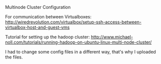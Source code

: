 Multinode Cluster Configuration

For communication between Virtualboxes:
http://wiredrevolution.com/virtualbox/setup-ssh-access-between-virtualbox-host-and-guest-vms

Tutorial for setting up the hadoop cluster:
http://www.michael-noll.com/tutorials/running-hadoop-on-ubuntu-linux-multi-node-cluster/

I had to change some config files in a different way, that's why I uploaded the files.
